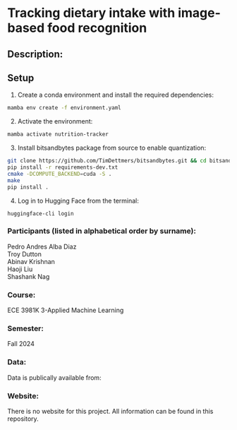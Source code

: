 # Tracking dietary intake with image-based food recognition

## Description: 

## Setup

1. Create a conda environment and install the required dependencies:
```bash
mamba env create -f environment.yaml
```

2. Activate the environment:
```bash
mamba activate nutrition-tracker
```

3. Install bitsandbytes package from source to enable quantization:
```bash
git clone https://github.com/TimDettmers/bitsandbytes.git && cd bitsandbytes/
pip install -r requirements-dev.txt
cmake -DCOMPUTE_BACKEND=cuda -S .
make
pip install .
```

4. Log in to Hugging Face from the terminal:
```
huggingface-cli login
```

### Participants (listed in alphabetical order by surname):
Pedro Andres Alba Diaz <br />
Troy Dutton <br />
Abinav Krishnan <br />
Haoji Liu <br />
Shashank Nag <br />

### Course:
ECE 3981K 3-Applied Machine Learning

### Semester:
Fall 2024

### Data:
Data is publically available from: 

### Website:
There is no website for this project. All information can be found in this repository.
